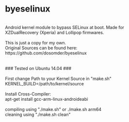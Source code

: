 # byeselinux<br>
<br>
Android kernel module to bypass SELinux at boot. Made for XZDualRecovery (Xperia) and Lollipop firmwares.<br>
<br>
This is just a copy for my own.<br>
Original Sources can be found here: https://github.com/dosomder/byeselinux<br>
<br>
<br>
### Tested on Ubuntu 14.04 ###<br>
<br>
First change Path to your Kernel Source in "make.sh"<br>
KERNEL_BUILD=/path/to/kernel/source<br>
<br>
Install Cross-Compiler:<br>
apt-get install gcc-arm-linux-androideabi<br>
<br>
compiling using "./make.sh" or ./make.sh arm64<br>
cleaning using "./make.sh clean"
